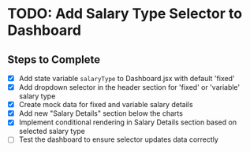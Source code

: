 # TODO: Add Salary Type Selector to Dashboard

## Steps to Complete

- [x] Add state variable `salaryType` to Dashboard.jsx with default 'fixed'
- [x] Add dropdown selector in the header section for 'fixed' or 'variable' salary type
- [x] Create mock data for fixed and variable salary details
- [x] Add new "Salary Details" section below the charts
- [x] Implement conditional rendering in Salary Details section based on selected salary type
- [ ] Test the dashboard to ensure selector updates data correctly
